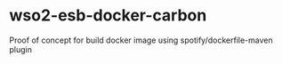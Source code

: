 # wso2-esb-docker-carbon
Proof of concept for build docker image using spotify/dockerfile-maven plugin
